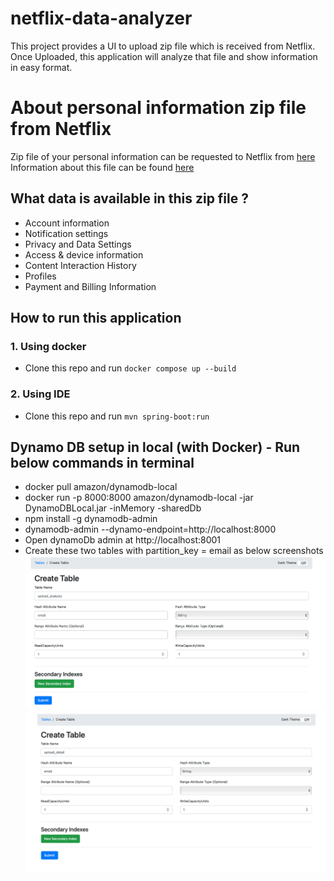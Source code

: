 # netflix-data-analyzer
This project provides a UI to upload zip file which is received from Netflix. 
Once Uploaded, this application will analyze that file and show information in easy format.


# About personal information zip file from Netflix
Zip file of your personal information can be requested to Netflix from [here](https://www.netflix.com/account/getmyinfo)
Information about this file can be found [here](https://www.netflix.com/account/getmyinfo)

## What data is available in this zip file ?
- Account information
- Notification settings
- Privacy and Data Settings
- Access & device information
- Content Interaction History
- Profiles
- Payment and Billing Information


## How to run this application

### 1. Using docker
- Clone this repo and run `docker compose up --build`

### 2. Using IDE
- Clone this repo and run `mvn spring-boot:run`



## Dynamo DB setup in local (with Docker) - Run below commands in terminal
 - docker pull amazon/dynamodb-local  
 - docker run -p 8000:8000 amazon/dynamodb-local -jar DynamoDBLocal.jar -inMemory -sharedDb 
 - npm install -g dynamodb-admin 
 - dynamodb-admin --dynamo-endpoint=http://localhost:8000
 - Open dynamoDb admin at http://localhost:8001
 - Create these two tables with partition_key = email as below screenshots
   ![](upload-analysis-table.png)
   ![](upload-detail-table.png)
